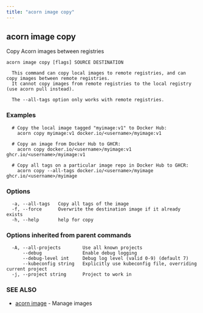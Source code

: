 ```yaml
---
title: "acorn image copy"
---
```

## acorn image copy

Copy Acorn images between registries

```
acorn image copy [flags] SOURCE DESTINATION

  This command can copy local images to remote registries, and can copy images between remote registries.
  It cannot copy images from remote registries to the local registry (use acorn pull instead).

  The --all-tags option only works with remote registries.
```

### Examples

```
  # Copy the local image tagged "myimage:v1" to Docker Hub:
    acorn copy myimage:v1 docker.io/<username>/myimage:v1

  # Copy an image from Docker Hub to GHCR:
    acorn copy docker.io/<username>/myimage:v1 ghcr.io/<username>/myimage:v1

  # Copy all tags on a particular image repo in Docker Hub to GHCR:
    acorn copy --all-tags docker.io/<username>/myimage ghcr.io/<username>/myimage
```

### Options

```
  -a, --all-tags   Copy all tags of the image
  -f, --force      Overwrite the destination image if it already exists
  -h, --help       help for copy
```

### Options inherited from parent commands

```
  -A, --all-projects        Use all known projects
      --debug               Enable debug logging
      --debug-level int     Debug log level (valid 0-9) (default 7)
      --kubeconfig string   Explicitly use kubeconfig file, overriding current project
  -j, --project string      Project to work in
```

### SEE ALSO

* [acorn image](acorn_image.md)	 - Manage images

